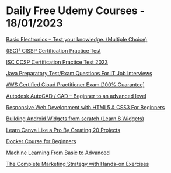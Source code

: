 # Daily Free Udemy Courses - 18/01/2023

[Basic Electronics – Test your knowledge. (Multiple Choice)](https://www.udemy.com/course/basic-electronics-multiple-choice-questions/?couponCode=2A768B7BFB5FA51C996B)
[(ISC)² CISSP Certification Practice Test](https://www.udemy.com/course/isc2-cissp-certification-practice-test/?couponCode=3828724395128C09FC2B)
[ISC CCSP Certification Practice Test 2023](https://www.udemy.com/course/isc-ccsp-certification-practice-test-2023/?couponCode=831563FDA49D2A9B9AA3)
[Java Preparatory Test/Exam Questions For IT Job Interviews](https://www.udemy.com/course/java-preparatory-testexam-questions-for-it-job-interviews/?couponCode=999JAN2023)
[AWS Certified Cloud Practitioner Exam [100% Guarantee]](https://www.udemy.com/course/aws-cloud-practitioner-exam-clf-c01/?couponCode=5F77EB6FD59E85D0B754)
[Autodesk AutoCAD / CAD – Beginner to an advanced level](https://www.udemy.com/course/autodesk-autocad-beginner-to-an-advanced-level/?couponCode=0D529B49B5D3866C907A)
[Responsive Web Development with HTML5 & CSS3 For Beginners](https://www.udemy.com/course/responsive-web-development-with-html5-css3-for-beginners/?couponCode=00EBE5E3756A0306217E)
[Building Android Widgets from scratch (Learn 8 Widgets)](https://www.udemy.com/course/learn-to-build-8-android-widgets-in-2-hours/?couponCode=FREEJAN123)
[Learn Canva Like a Pro By Creating 20 Projects](https://www.udemy.com/course/learn-canva-like-pro-by-creating-20-projects/?couponCode=OFF1000)
[Docker Course for Beginners](https://www.udemy.com/course/docker-container-course-for-beginners/?couponCode=FREEJAN122)
[Machine Learning From Basic to Advanced](https://www.udemy.com/course/machine-learning-course/?couponCode=F371A48A3B0D7F640F48)
[The Complete Marketing Strategy with Hands-on Exercises](https://www.udemy.com/course/the-complete-marketing-strategy/?couponCode=BUYAK2023)
